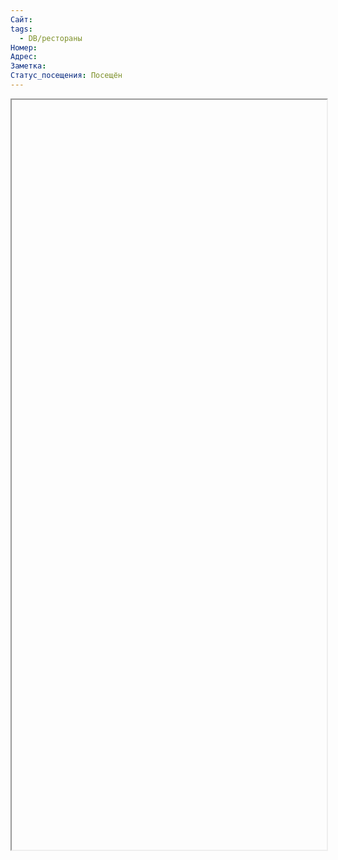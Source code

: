 ```yaml
---
Сайт: 
tags:
  - DB/рестораны
Номер: 
Адрес: 
Заметка: 
Статус_посещения: Посещён
---
```

<iframe width="100%" height="1200" src=""></iframe>